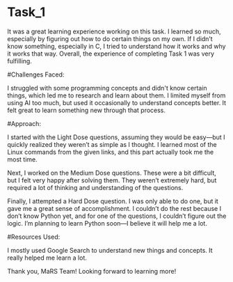 # Task_1 
It was a great learning experience working on this task. I learned so much, especially by figuring out how to do certain things on my own. If I didn’t know something, especially in C, I tried to understand how it works and why it works that way. Overall, the experience of completing Task 1 was very fulfilling.

#Challenges Faced:

I struggled with some programming concepts and didn't know certain things, which led me to research and learn about them. I limited myself from using AI too much, but used it occasionally to understand concepts better. It felt great to learn something new through that process.

#Approach:

I started with the Light Dose questions, assuming they would be easy—but I quickly realized they weren’t as simple as I thought. I learned most of the Linux commands from the given links, and this part actually took me the most time.

Next, I worked on the Medium Dose questions. These were a bit difficult, but I felt very happy after solving them. They weren’t extremely hard, but required a lot of thinking and understanding of the questions.

Finally, I attempted a Hard Dose question. I was only able to do one, but it gave me a great sense of accomplishment. I couldn’t do the rest because I don’t know Python yet, and for one of the questions, I couldn’t figure out the logic. I’m planning to learn Python soon—I believe it will help me a lot.

#Resources Used:

I mostly used Google Search to understand new things and concepts. It really helped me learn a lot.

Thank you, MaRS Team!
Looking forward to learning more!
